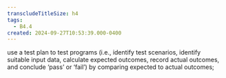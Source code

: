 ```yaml
---
transcludeTitleSize: h4
tags:
  - B4.4
created: 2024-09-27T10:53:39.000-0400
---
```

use a test plan to test programs (i.e., identify test scenarios, identify suitable input data, calculate expected outcomes, record actual outcomes, and conclude ‘pass’ or ‘fail’) by comparing expected to actual outcomes;